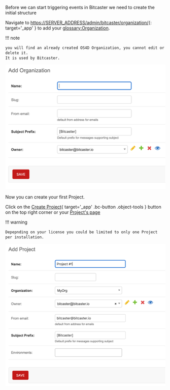 
Before we can start triggering events in Bitcaster we need to create the initial structure



Navigate to <https://SERVER_ADDRESS/admin/bitcaster/organization/>{: target='_app' } to add your <glossary:Organization>.

!!! note

    you will find an already created OS4D Organization, you cannot edit or delete it. 
    It is used by Bitcaster.

![Image](_screenshots/add_org.png)

Now you can create your first Project.  

Click on the 
[Create Project](https://SERVER_ADDRESS/admin/bitcaster/organization/current/){ target='_app' .bc-button .object-tools }
 button on the top right corner or your [Project's page](https://SERVER_ADDRESS/admin/bitcaster/organization/current/)

!!! warning

    Depepnding on your license you could be limited to only one Project per installation. 


![Image](_screenshots/add_prj.png)
